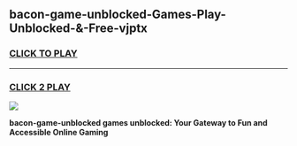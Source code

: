 
## bacon-game-unblocked-Games-Play-Unblocked-&-Free-vjptx
<h3>
<a href="https://premium76.site?title=bacon-game-unblocked&ref=24A">CLICK TO PLAY</a></h3>
<hr>

<h3>
<a href="https://premium76.site?title=bacon-game-unblocked&ref=24A">CLICK 2 PLAY</a>
  
</h3>

<a href="https://premium76.site?title=bacon-game-unblocked&ref=24A"><img src="https://clearcache.store/games.png"></a>


**bacon-game-unblocked games unblocked: Your Gateway to Fun and Accessible Online Gaming**
